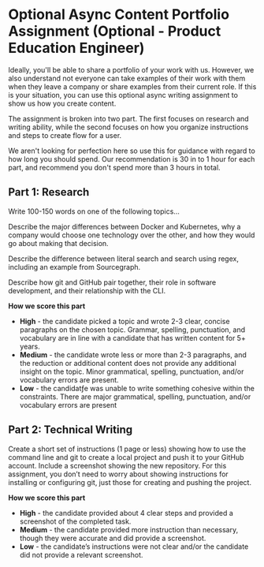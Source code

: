 # Optional Async Content Portfolio Assignment (Optional - Product Education Engineer)

Ideally, you'll be able to share a portfolio of your work with us. However, we also understand not everyone can take examples of their work with them when they leave a company or share examples from their current role. If this is your situation, you can use this optional async writing assignment to show us how you create content.

The assignment is broken into two part. The first focuses on research and writing ability, while the second focuses on how you organize instructions and steps to create flow for a user.

We aren't looking for perfection here so use this for guidance with regard to how long you should spend. Our recommendation is 30 in to 1 hour for each part, and recommend you don't spend more than 3 hours in total.

## Part 1: Research

Write 100-150 words on one of the following topics…

Describe the major differences between Docker and Kubernetes, why a company would choose one technology over the other, and how they would go about making that decision.

Describe the difference between literal search and search using regex, including an example from Sourcegraph.

Describe how git and GitHub pair together, their role in software development, and their relationship with the CLI.

**How we score this part**

- **High** - the candidate picked a topic and wrote 2-3 clear, concise paragraphs on the chosen topic. Grammar, spelling, punctuation, and vocabulary are in line with a candidate that has written content for 5+ years.
- **Medium** - the candidate wrote less or more than 2-3 paragraphs, and the reduction or additional content does not provide any additional insight on the topic. Minor grammatical, spelling, punctuation, and/or vocabulary errors are present.
- **Low** - the candidatƒe was unable to write something cohesive within the constraints. There are major grammatical, spelling, punctuation, and/or vocabulary errors are present

## Part 2: Technical Writing

Create a short set of instructions (1 page or less) showing how to use the command line and git to create a local project and push it to your GitHub account. Include a screenshot showing the new repository. For this assignment, you don’t need to worry about showing instructions for installing or configuring git, just those for creating and pushing the project.

**How we score this part**

- **High** - the candidate provided about 4 clear steps and provided a screenshot of the completed task.
- **Medium** - the candidate provided more instruction than necessary, though they were accurate and did provide a screenshot.
- **Low** - the candidate’s instructions were not clear and/or the candidate did not provide a relevant screenshot.

